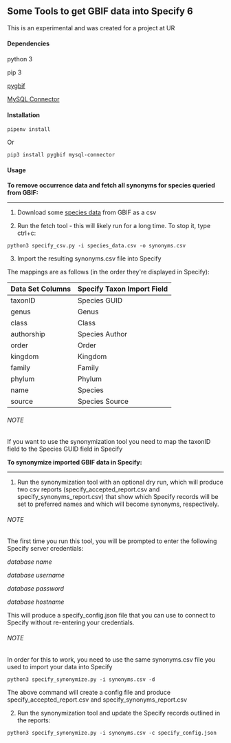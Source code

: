 ## Some Tools to get GBIF data into Specify 6
This is an experimental and was created for a project at UR

#### Dependencies
python 3

pip 3

[pygbif](https://github.com/sckott/pygbif)

[MySQL Connector](https://dev.mysql.com/doc/connector-python/en/)

#### Installation
`pipenv install`

Or

`pip3 install pygbif mysql-connector`

#### Usage

 **To remove occurrence data and fetch all synonyms for species queried from GBIF:**
 _______________________________________________________________________________

1) Download some [species data](https://www.gbif.org/species/search?q=) from GBIF as a csv

2) Run the fetch tool - this will likely run for a long time. To stop it, type ctrl+c:

`python3 specify_csv.py -i species_data.csv -o synonyms.csv`

3) Import the resulting synonyms.csv file into Specify

The mappings are as follows (in the order they're displayed in Specify):

| Data Set Columns | Specify Taxon Import Field |
|------------|----------------------------|
| taxonID    | Species GUID               |
| genus      | Genus                      |
| class      | Class                      |
| authorship | Species Author             |
| order      | Order                      |
| kingdom    | Kingdom                    |
| family     | Family                     |
| phylum     | Phylum                     |
| name       | Species                    |
| source     | Species Source             |

###### NOTE
If you want to use the synonymization tool you need to map the taxonID field to the Species GUID field in Specify

**To synonymize imported GBIF data in Specify:**
__________________________________________

1) Run the synonymization tool with an optional dry run, which will produce two
csv reports (specify_accepted_report.csv and specify_synonyms_report.csv) that
show which Specify records will be set to preferred names and which will become synonyms, respectively.

###### NOTE
The first time you run this tool, you will be prompted to enter the following Specify server credentials:

*database name*

*database username*

*database password*

*database hostname*

This will produce a specify_config.json file that you can use to connect to Specify without re-entering your credentials.

###### NOTE
In order for this to work, you need to use the same synonyms.csv file you used to import your data into Specify

`python3 specify_synonymize.py -i synonyms.csv -d`

The above command will create a config file and produce specify_accepted_report.csv and specify_synonyms_report.csv

2) Run the synonymization tool and update the Specify records outlined in the reports:  

`python3 specify_synonymize.py -i synonyms.csv -c specify_config.json`
